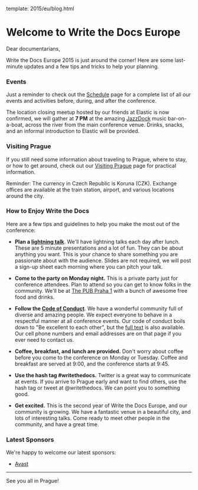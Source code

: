 template: 2015/eu/blog.html

# Welcome to Write the Docs Europe

Dear documentarians,

Write the Docs Europe 2015 is just around the corner! Here are some last-minute updates
and a few tips and tricks to help your planning.

### Events

Just a reminder to check out the [Schedule](http://www.writethedocs.org/conf/eu/2015/schedule/) page
for a complete list of all our events and activities before, during, and after the conference.

The location closing meetup hosted by our friends at Elastic is now confirmed, we will gather
at **7 PM** at the amazing [JazzDock](http://www.jazzdock.cz/en/contact) music bar-on-a-boat, across
the river from the main conference venue. Drinks, snacks, and an informal introduction to Elastic
will be provided.

### Visiting Prague

If you still need some information about traveling to Prague, where to stay, or how to get
around, check out our [Visiting Prague](http://www.writethedocs.org/conf/eu/2015/visiting/) page
for practical information.

Reminder: The currency in Czech Republic is Koruna (CZK). Exchange offices are available at
the train station, airport, and various locations around the city.

### How to Enjoy Write the Docs

Here are a few tips and guidelines to help you make the most out of the conference:

* **Plan a [lightning talk](/conf/eu/2015/lightning-talks/)**. We'll have lightning talks
each day after lunch. These are 5 minute presentations and a lot of fun. They can be about
anything you want. This is your chance to share something you are passionate about with the
audience. Slides are not required, we will post a sign-up sheet each morning where you can
pitch your talk.

* **Come to the party on Monday night.** This is a private party just for conference attendees.
Plan to attend so you can get to know folks in the community. We'll be at [The PUB Praha 1](https://goo.gl/maps/gfMnC) with a bunch of awesome free food and drinks.

* **Follow the [Code of Conduct](http://www.writethedocs.org/code-of-conduct/)**. We have a
wonderful community full of diverse and amazing people. We expect everyone to behave in a
respectful manner at all conference events. Our code of conduct boils down to "Be excellent to each other",
but the [full text](http://www.writethedocs.org/code-of-conduct/) is also available. Our cell phone
numbers and email addresses are on that page if you ever need to contact us.

* **Coffee, breakfast, and lunch are provided.** Don't worry about coffee before you come to the conference
on Monday or Tuesday. Coffee and breakfast are served at 9:00, and the conference starts at 9:45.

* **Use the hash tag #writethedocs.** Twitter is a great way to communicate at events. If you arrive to Prague early and want to find others, use the hash tag or tweet at @writethedocs. We can point you to something good.

* **Get excited.** This is the second year of Write the Docs Europe, and our community is growing. We have a fantastic venue in a beautiful city, and lots of interesting talks. Come ready to meet other people in the community, and have a great time.

### Latest Sponsors

We're happy to welcome our latest sponsors:

* [Avast](https://www.avast.com/)

----

See you all in Prague!
